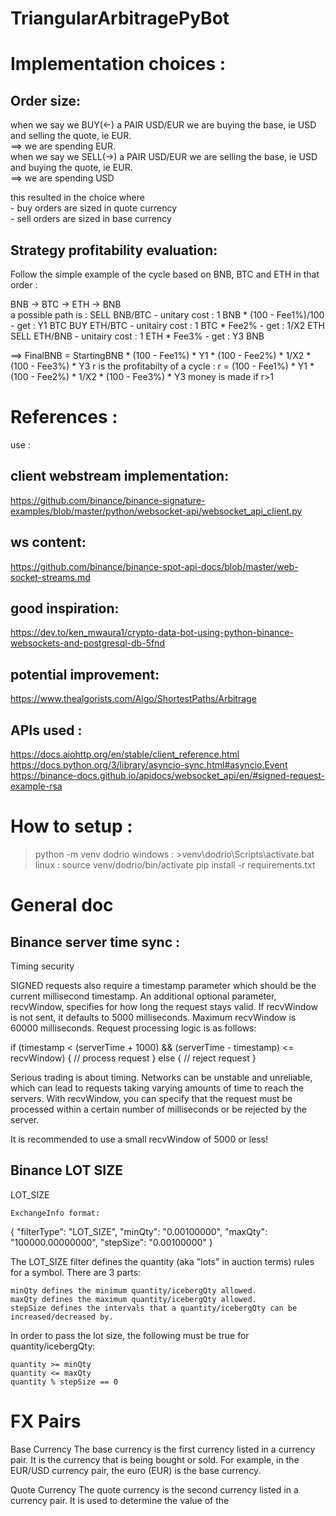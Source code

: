 # TriangularArbitragePyBot
# Implementation choices :

## Order size:
when we say we BUY(<-) a PAIR USD/EUR we are buying the base, ie USD and selling the quote, ie EUR.  
==> we are spending EUR.  
when we say we SELL(->) a PAIR USD/EUR we are selling the base, ie USD and buying the quote, ie EUR.  
==> we are spending USD  

this resulted in the choice where   
    - buy orders are sized in quote currency  
    - sell orders are sized in base currency  
    
## Strategy profitability evaluation:
Follow the simple example of the cycle based on BNB, BTC and ETH in that order :

BNB -> BTC -> ETH -> BNB            
a possible path is :
SELL BNB/BTC
    - unitary cost : 1 BNB * (100 - Fee1%)/100
    - get : Y1 BTC
BUY ETH/BTC
    - unitairy cost : 1 BTC * Fee2%
    - get : 1/X2 ETH
SELL ETH/BNB
    - unitairy cost : 1 ETH * Fee3%
    - get : Y3 BNB

==> FinalBNB = StartingBNB * (100 - Fee1%) * Y1 * (100 - Fee2%) * 1/X2 * (100 - Fee3%) * Y3
r is the profitabilty of a cycle :
r = (100 - Fee1%) * Y1 * (100 - Fee2%) * 1/X2 * (100 - Fee3%) * Y3
money is made if r>1

# References :
use : 
## client webstream implementation:
https://github.com/binance/binance-signature-examples/blob/master/python/websocket-api/websocket_api_client.py

## ws content:
https://github.com/binance/binance-spot-api-docs/blob/master/web-socket-streams.md

## good inspiration:
https://dev.to/ken_mwaura1/crypto-data-bot-using-python-binance-websockets-and-postgresql-db-5fnd

## potential improvement:
https://www.thealgorists.com/Algo/ShortestPaths/Arbitrage

## APIs used :
https://docs.aiohttp.org/en/stable/client_reference.html
https://docs.python.org/3/library/asyncio-sync.html#asyncio.Event
https://binance-docs.github.io/apidocs/websocket_api/en/#signed-request-example-rsa

# How to setup :
>python -m venv dodrio
windows : >venv\dodrio\Scripts\activate.bat
linux :
>source venv/dodrio/bin/activate
>pip install -r requirements.txt

# General doc
## Binance server time sync : 
Timing security

SIGNED requests also require a timestamp parameter which should be the current millisecond timestamp.
An additional optional parameter, recvWindow, specifies for how long the request stays valid.
    If recvWindow is not sent, it defaults to 5000 milliseconds.
    Maximum recvWindow is 60000 milliseconds.
Request processing logic is as follows:

  if (timestamp < (serverTime + 1000) && (serverTime - timestamp) <= recvWindow) {
    // process request
  } else {
    // reject request
  }

Serious trading is about timing. Networks can be unstable and unreliable, which can lead to requests taking varying amounts of time to reach the servers. With recvWindow, you can specify that the request must be processed within a certain number of milliseconds or be rejected by the server.

It is recommended to use a small recvWindow of 5000 or less!

## Binance LOT SIZE
LOT_SIZE

    ExchangeInfo format:

  {
    "filterType": "LOT_SIZE",
    "minQty": "0.00100000",
    "maxQty": "100000.00000000",
    "stepSize": "0.00100000"
  }

The LOT_SIZE filter defines the quantity (aka "lots" in auction terms) rules for a symbol. There are 3 parts:

    minQty defines the minimum quantity/icebergQty allowed.
    maxQty defines the maximum quantity/icebergQty allowed.
    stepSize defines the intervals that a quantity/icebergQty can be increased/decreased by.

In order to pass the lot size, the following must be true for quantity/icebergQty:

    quantity >= minQty
    quantity <= maxQty
    quantity % stepSize == 0

# FX Pairs
Base Currency
The base currency is the first currency listed in a currency pair. It is the currency that is being bought or sold. For example, in the EUR/USD currency pair, the euro (EUR) is the base currency.

Quote Currency
The quote currency is the second currency listed in a currency pair. It is used to determine the value of the 